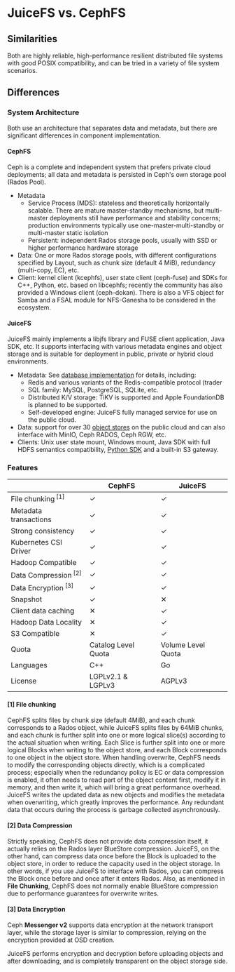 # JuiceFS vs. CephFS

## Similarities

Both are highly reliable, high-performance resilient distributed file systems with good POSIX compatibility, and can be tried in a variety of file system scenarios.

## Differences

### System Architecture

Both use an architecture that separates data and metadata, but there are significant differences in component implementation.

#### CephFS

Ceph is a complete and independent system that prefers private cloud deployments; all data and metadata is persisted in Ceph's own storage pool (Rados Pool).

- Metadata
  - Service Process (MDS): stateless and theoretically horizontally scalable. There are mature master-standby mechanisms, but multi-master deployments still have performance and stability concerns; production environments typically use one-master-multi-standby or multi-master static isolation
  - Persistent: independent Rados storage pools, usually with SSD or higher performance hardware storage
- Data: One or more Rados storage pools, with different configurations specified by Layout, such as chunk size (default 4 MiB), redundancy (multi-copy, EC), etc.
- Client: kernel client (kcephfs), user state client (ceph-fuse) and SDKs for C++, Python, etc. based on libcephfs; recently the community has also provided a Windows client (ceph-dokan). There is also a VFS object for Samba and a FSAL module for NFS-Ganesha to be considered in the ecosystem.

#### JuiceFS

JuiceFS mainly implements a libjfs library and FUSE client application, Java SDK, etc. It supports interfacing with various metadata engines and object storage and is suitable for deployment in public, private or hybrid cloud environments.

- Metadata: See [database implementation](../reference/how_to_setup_metadata_engine.md) for details, including:
  - Redis and various variants of the Redis-compatible protocol (trader
  - SQL family: MySQL, PostgreSQL, SQLite, etc.
  - Distributed K/V storage: TiKV is supported and Apple FoundationDB is planned to be supported.
  - Self-developed engine: JuiceFS fully managed service for use on the public cloud.
- Data: support for over 30 [object stores](../reference/how_to_setup_object_storage.md) on the public cloud  and can also interface with MinIO, Ceph RADOS, Ceph RGW, etc.
- Clients: Unix user state mount, Windows mount, Java SDK with full HDFS semantics compatibility, [Python SDK](https://github.com/megvii-research/juicefs-python) and a built-in S3 gateway.

### Features

|                         | CephFS            | JuiceFS       |
| ----------------------- | ----------        | ------------- |
| File chunking<sup> [1]</sup> | ✓                 | ✓             |
| Metadata transactions              | ✓                 | ✓             |
| Strong consistency                | ✓                 | ✓             |
| Kubernetes CSI Driver   | ✓                 | ✓             |
| Hadoop Compatible             | ✓                 | ✓             |
| Data Compression<sup> [2]</sup> | ✓                 | ✓             |
| Data Encryption<sup> [3]</sup> | ✓                 | ✓             |
| Snapshot                    | ✓                 | ✕             |
| Client data caching          | ✕                 | ✓             |
| Hadoop Data Locality       | ✕                 | ✓             |
| S3 Compatible                 | ✕                 | ✓             |
| Quota                    | Catalog Level Quota        | Volume Level Quota |
| Languages                | C++               | Go            |
| License                | LGPLv2.1 & LGPLv3 | AGPLv3        |

#### [1] File chunking

CephFS splits files by chunk size (default 4MiB), and each chunk corresponds to a Rados object, while JuiceFS splits files by 64MiB chunks, and each chunk is further split into one or more logical slice(s) according to the actual situation when writing. Each Slice is further split into one or more logical Blocks when writing to the object store, and each Block corresponds to one object in the object store. When handling overwrite, CephFS needs to modify the corresponding objects directly, which is a complicated process; especially when the redundancy policy is EC or data compression is enabled, it often needs to read part of the object content first, modify it in memory, and then write it, which will bring a great performance overhead. JuiceFS writes the updated data as new objects and modifies the metadata when overwriting, which greatly improves the performance. Any redundant data that occurs during the process is garbage collected asynchronously.

#### [2] Data Compression

Strictly speaking, CephFS does not provide data compression itself, it actually relies on the Rados layer BlueStore compression. JuiceFS, on the other hand, can compress data once before the Block is uploaded to the object store, in order to reduce the capacity used in the object storage. In other words, if you use JuiceFS to interface with Rados, you can compress the Block once before and once after it enters Rados. Also, as mentioned in **File Chunking**, CephFS does not normally enable BlueStore compression due to performance guarantees for overwrite writes.

#### [3] Data Encryption

Ceph **Messenger v2** supports data encryption at the network transport layer, while the storage layer is similar to compression, relying on the encryption provided at OSD creation.

JuiceFS performs encryption and decryption before uploading objects and after downloading, and is completely transparent on the object storage side.
